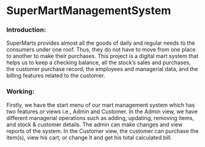 # SuperMartManagementSystem
<h3><b>Introduction:</b></h3>
SuperMarts provides almost all the goods of daily and regular needs to the consumers under one roof. Thus, they do not have to move from one place to another to make their purchases. 
This project is a digital mart system that helps us to keep a checking balance, all the stock’s sales and purchases, the customer purchase record, the employees and managerial data, and the billing features related to the customer.
<h3><b>Working:</b></h3>
Firstly, we have the start menu of our mart management system which has two features or views i.e., Admin and Customer. In the Admin view, we have different managerial operations such as adding, updating, removing items, and stock & customer details. The admin can make changes and view reports of the system. In the Customer view, the customer can purchase the item(s), view his cart, or change it and get his total calculated bill.
